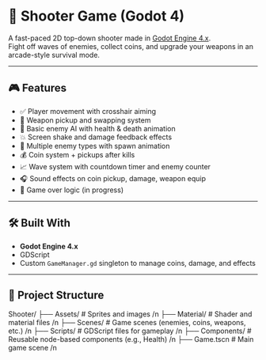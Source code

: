 # 🔫 Shooter Game (Godot 4)

A fast-paced 2D top-down shooter made in [Godot Engine 4.x](https://godotengine.org/).  
Fight off waves of enemies, collect coins, and upgrade your weapons in an arcade-style survival mode.

---

## 🎮 Features

- ✅ Player movement with crosshair aiming
- 🔫 Weapon pickup and swapping system
- 🧠 Basic enemy AI with health & death animation
- 💥 Screen shake and damage feedback effects
- 🧟 Multiple enemy types with spawn animation
- 💰 Coin system + pickups after kills
- 📈 Wave system with countdown timer and enemy counter
- 🎧 Sound effects on coin pickup, damage, weapon equip
- 🛑 Game over logic (in progress)

---

## 🛠️ Built With

- **Godot Engine 4.x**
- GDScript
- Custom `GameManager.gd` singleton to manage coins, damage, and effects

---

## 📂 Project Structure

Shooter/
├── Assets/         # Sprites and images /n
├── Material/       # Shader and material files /n
├── Scenes/         # Game scenes (enemies, coins, weapons, etc.) /n
├── Scripts/        # GDScript files for gameplay /n
├── Components/     # Reusable node-based components (e.g., Health) /n
├── Game.tscn       # Main game scene /n
